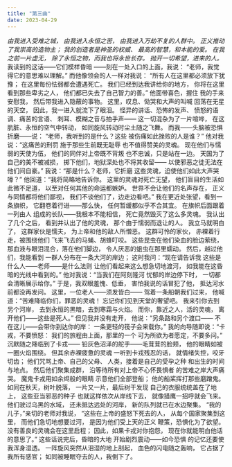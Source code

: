 ```yaml
---
title: "第三曲"
date: 2023-04-29
---
```

_由我进入受难之城，
由我进入永恒之苦，
由我进入万劫不复的人群中。
正义推动了我崇高的造物主；
我的创造者是神圣的权威、
最高的智慧，和本能的爱。
在我之前一片虚无，
除了永恒之物，而我也将永世长存。
抛开一切希望，进来的人。_
我读到的这话——它们模样昏暗
——刻在一处入口的上面，我说：
“老师，我觉得它的意思难以理解。”
而他像领会的人一样对我说：
“所有人在这里都必须放下犹豫；
在这里每份怯弱都会遭遇死亡。
我们已经到达我讲给你的地方，
你将在这里看到那些卑劣之人，
他们都已失去了自己智力的善。”
他面带喜色，握住
我的手来安慰我，
然后带我进入隐蔽的事物。
这里，叹息、恸哭和大声的叫喊
回荡在无星的天空，
因此，我一进入就流下了眼泪。
怪异的讲话、恐怖的发声、
愤怒的语调、痛苦的言语、
刺耳、模糊之音与拍手声——
这一切混杂为了一片喧哗，
在这肮脏、永恒的空气中转动，
如同旋风转动时尘土随之飞舞。
而我——头脑被恐惧折磨——说：
“老师，我听到的是什么？这些
被伤痛如此挫败的人是谁？”
他对我说：“这痛苦的刑罚
施于那些生前既无耻辱
也不值得赞美的灵魂。
现在他们与懦弱的天使为伍，
他们的同伴对上帝既不背叛
也不忠诚，只是站在一边。
天国为了自己的美不被减损，
掷下他们，地狱深处也不将其收留——
以使邪恶之徒无法在他们间自豪。”
我说：“那是什么？老师，它折磨
这些灵魂，迫使他们如此大声哭嚎？”
他回道：“我将简略地告诉你。
这里的灵魂对死亡无望，
他们盲目的生活如此微不足道，
以至对任何其他的命运都嫉妒。
世界不会让他们的名声存在，
正义与同情都将他们鄙视，
我们不谈他们了，边走边看吧。”
我在更近处张望，看到一条旗帜，
它翻卷着行进——那么快，
任何暂缓都似乎不合其宜。
在旗帜后面跟着一列由人
组成的长队——我根本不能相信，
死亡竟然毁灭了这么多灵魂。
我认出了几个之后，
看到并认出了他的灵魂，
那个由于懦弱而退让的人。
我立马就明白了，
这群家伙是懦夫，
为上帝和他的敌人所憎恶。
这群可怜的家伙，
赤裸着行走，被围绕他们
飞来飞去的马蝇、胡蜂叮咬。
这些昆虫在他们染血的脸边萦绕，
那血液与眼泪混合，落在他们脚边，
令人厌恶的蛆虫在那里蠕动。
然后，越过他们，我能看到
一群人分布在一条大河的岸边；
这时我问：“现在请告诉我
这些是什么人——老师——是什么法则
让他们看起来这么想急切地渡河，
如我能在这昏暗的光线中看到的。”
他对我说：“当我们在阿刻隆河
忧郁的岸边停下时，
一切都会清晰展示给你。”
于是，我双眼羞愧、低垂，
害怕我说的话冒犯了他，
抵达河水前都没再发问。
这里，一位老人——须发皆白——
驾着一条船朝我们过来，
他喊道：“苦难降临你们，罪恶的灵魂！
忘记你们见到天堂的奢望吧。
我来引你去到另个河岸，
去到永恒的黑暗，去到寒霜与火焰。
而你，靠近之人，活的灵魂，
离开他们——这些是死人。”
但见我并没有走开，
他说：“另条路和另个渡口——
不在这儿——会带你到达你的岸：
一条更轻的筏子会来载你。”
我的向导随即说：“卡戎，不要愤怒：
我们的旅程由上面，那里的一个
可为所欲为者愿定，不要多问。”
沉默随之降临到了卡戎——
铅灰色沼泽的舵手——毛茸茸的脸颊，
他的眼睛如被一圈火焰围绕。
但其余赤裸疲惫的灵魂
一听到卡戎残忍的话，
就情绪失控，咬牙切齿；
他们咒骂上帝、自己的父母、
人类，接着是自己的受孕之种
和出生的时间与地点。
然后他们聚集成群，
沿等待所有对上帝不心怀畏惧者
的苦难之岸大声痛哭。
魔鬼卡戎用如余烬般的眼睛
示意他们全部登船；
他的船桨挥打那些磨蹭鬼。
如同在秋天，树叶脱落，
一片又一片，最后树干发现
自己的衣服统统盖在了地上，
这些亚当邪恶的种子
也就这样依次从岸线下去，
就像猎鹰一招呼就会飞来。
他们驶过乌黑的水域，
还未抵达远处的河岸，
新的队列就已在水边聚集。
“我的儿子，”亲切的老师对我说，
“这些在上帝的盛怒下死去的人，
从每个国家聚集到这里，
而他们急切地想要过河，
是因为他们受上天的正义
鞭策，恐惧化为了欲望。
没有善良的灵魂会在这里启程；
因此，如果卡戎对你抱怨，
现在你就能明白他话的意思了。”
这些话说完后，昏暗的大地
开始剧烈震动——如今恐惧
的记忆还要使我浑身湿透。
一阵旋风突然从泪湿的地上刮起，
血色的闪电随之轰响，
它占据了我所有感官；
如同被睡眠夺去的人，我倒下了。
